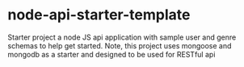 # node-api-starter-template
Starter project a node JS api application with sample user and genre schemas to help get started. Note, this project uses mongoose and mongodb as a starter and designed to be used for RESTful api

